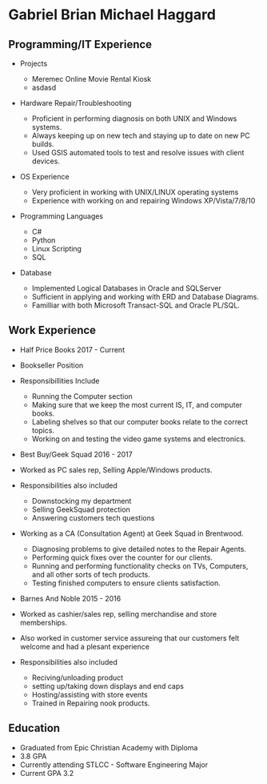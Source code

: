 

# Gabriel Brian Michael Haggard

## Programming/IT Experience


- Projects
  - Meremec Online Movie Rental Kiosk
   - asdasd


- Hardware Repair/Troubleshooting 
  - Proficient in performing diagnosis on both UNIX and Windows systems. 
  - Always keeping up on new tech and staying up to date on new PC builds.
  - Used GSIS automated tools to test and resolve issues with client devices.

- OS Experience
  - Very proficient in working with UNIX/LINUX operating systems
  - Experience with working on and repairing Windows XP/Vista/7/8/10


- Programming Languages
   - C#  
   - Python
   - Linux Scripting 
   - SQL
 
 
 - Database 
   - Implemented Logical Databases in Oracle and SQLServer 
   - Sufficient in applying and working with ERD and Database Diagrams.
   - Familliar with both Microsoft Transact-SQL and Oracle PL/SQL.


## Work Experience

 
- Half Price Books 2017 - Current 
 - Bookseller Position
 - Responsibillities Include
   - Running the Computer section
   - Making sure that we keep the most current IS, IT, and computer books.
   - Labeling shelves so that our computer books relate to the correct topics.
   - Working on and testing the video game systems and electronics. 
  
- Best Buy/Geek Squad 2016 - 2017
 - Worked as PC sales rep, Selling Apple/Windows products.
 - Responsibilities also included
   - Downstocking my department 
    - Selling GeekSquad protection
    - Answering customers tech questions
 - Working as a CA (Consultation Agent) at Geek Squad in Brentwood.
   - Diagnosing problems to give detailed notes to the Repair Agents.
   - Performing quick fixes over the counter for our clients.
   - Running and performing functionality checks on TVs, Computers, and all other sorts of tech products.
   - Testing finished computers to ensure clients satisfaction.
 
  
- Barnes And Noble 2015 - 2016
 - Worked as cashier/sales rep, selling merchandise and store memberships.
 - Also worked in customer service assureing that our customers felt welcome and had a plesant experience
 - Responsibilities also included 
   - Reciving/unloading product
    - setting up/taking down displays and end caps
    - Hosting/assisting with store events
    - Trained in Repairing nook products.
 
 
## Education
- Graduated from Epic Christian Academy with Diploma
- 3.8 GPA
- Currently attending STLCC - Software Engineering Major
- Current GPA 3.2

	
